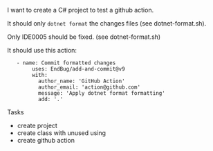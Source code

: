 I want to create a C# project to test a github action.

It should only `dotnet format` the changes files (see dotnet-format.sh).

Only IDE0005 should be fixed. (see dotnet-format.sh)

It should use this action:
```
   - name: Commit formatted changes
        uses: EndBug/add-and-commit@v9
        with:
          author_name: 'GitHub Action'
          author_email: 'action@github.com'
          message: 'Apply dotnet format formatting'
          add: '.'
```


Tasks
- create project
- create class with unused using
- create github action
